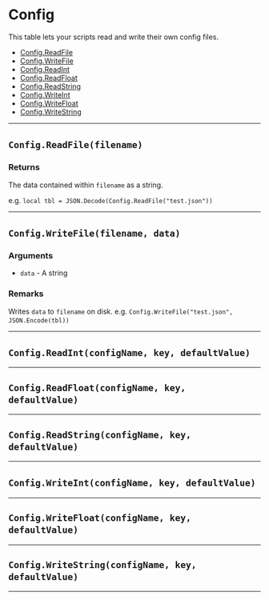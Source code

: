 # Config

This table lets your scripts read and write their own config files.

* [Config.ReadFile](https://hake.me/docs/systems/config#config-readefile-filename)
* [Config.WriteFile](https://hake.me/docs/systems/config#config-writefile-filename-data)
* [Config.ReadInt](https://hake.me/docs/systems/config#config-readint-configname-key-defaultvalue)
* [Config.ReadFloat](https://hake.me/docs/systems/config#config-readfloat-configname-key-defaultvalue)
* [Config.ReadString](https://hake.me/docs/systems/config#config-readstring-configname-key-defaultvalue)
* [Config.WriteInt](https://hake.me/docs/systems/config#config-writeint-configname-key-defaultvalue)
* [Config.WriteFloat](https://hake.me/docs/systems/config#config-writefloat-configname-key-defaultvalue)
* [Config.WriteString](https://hake.me/docs/systems/config#config-writestring-configname-key-defaultvalue)

---

## `Config.ReadFile(filename)`​

### Returns

The data contained within `filename`​ as a string.

e.g. `local tbl = JSON.Decode(Config.ReadFile("test.json"))`​

---

## `Config.WriteFile(filename, data)`​

### Arguments

* ​`data`​ - A string

### Remarks

Writes `data`​ to `filename`​ on disk. e.g. `Config.WriteFile("test.json", JSON.Encode(tbl))`​

---

## `Config.ReadInt(configName, key, defaultValue)`​

---

## `Config.ReadFloat(configName, key, defaultValue)`​

---

## `Config.ReadString(configName, key, defaultValue)`​

---

## `Config.WriteInt(configName, key, defaultValue)`​

---

## `Config.WriteFloat(configName, key, defaultValue)`​

---

## `Config.WriteString(configName, key, defaultValue)`​

---
